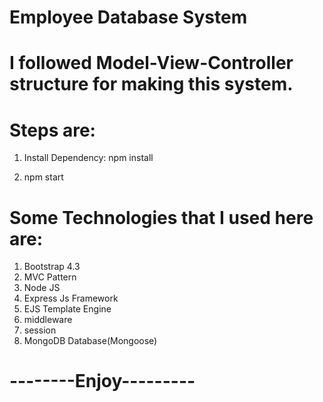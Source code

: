 # Employee Database System
# I followed Model-View-Controller structure for making this system.

# Steps are:
1. Install Dependency:
npm install

2. npm start 

# Some Technologies that I used here are:
1. Bootstrap 4.3
2. MVC Pattern
3. Node JS
4. Express Js Framework
5. EJS Template Engine
6. middleware
7. session
8. MongoDB Database(Mongoose)

# --------Enjoy---------

